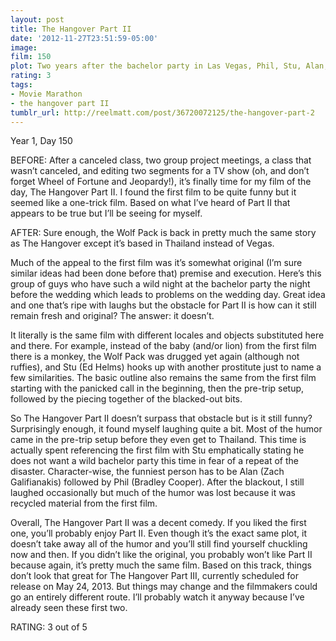 ```yaml
---
layout: post
title: The Hangover Part II
date: '2012-11-27T23:51:59-05:00'
image: 
film: 150
plot: Two years after the bachelor party in Las Vegas, Phil, Stu, Alan, and Doug jet to Thailand for Stu’s wedding. Stu’s plan for a subdued pre-wedding brunch, however, goes seriously awry.
rating: 3
tags:
- Movie Marathon
- the hangover part II
tumblr_url: http://reelmatt.com/post/36720072125/the-hangover-part-2
---
```


Year 1, Day 150

BEFORE: After a canceled class, two group project meetings, a class that wasn’t canceled, and editing two segments for a TV show (oh, and don’t forget Wheel of Fortune and Jeopardy!), it’s finally time for my film of the day, The Hangover Part II. I found the first film to be quite funny but it seemed like a one-trick film. Based on what I’ve heard of Part II that appears to be true but I’ll be seeing for myself.

AFTER: Sure enough, the Wolf Pack is back in pretty much the same story as The Hangover except it’s based in Thailand instead of Vegas.

Much of the appeal to the first film was it’s somewhat original (I’m sure similar ideas had been done before that) premise and execution. Here’s this group of guys who have such a wild night at the bachelor party the night before the wedding which leads to problems on the wedding day. Great idea and one that’s ripe with laughs but the obstacle for Part II is how can it still remain fresh and original? The answer: it doesn’t.

It literally is the same film with different locales and objects substituted here and there. For example, instead of the baby (and/or lion) from the first film there is a monkey, the Wolf Pack was drugged yet again (although not ruffies), and Stu (Ed Helms) hooks up with another prostitute just to name a few similarities. The basic outline also remains the same from the first film starting with the panicked call in the beginning, then the pre-trip setup, followed by the piecing together of the blacked-out bits.

So The Hangover Part II doesn’t surpass that obstacle but is it still funny? Surprisingly enough, it found myself laughing quite a bit. Most of the humor came in the pre-trip setup before they even get to Thailand. This time is actually spent referencing the first film with Stu emphatically stating he does not want a wild bachelor party this time in fear of a repeat of the disaster. Character-wise, the funniest person has to be Alan (Zach Galifianakis) followed by Phil (Bradley Cooper). After the blackout, I still laughed occasionally but much of the humor was lost because it was recycled material from the first film.

Overall, The Hangover Part II was a decent comedy. If you liked the first one, you’ll probably enjoy Part II. Even though it’s the exact same plot, it doesn’t take away all of the humor and you’ll still find yourself chuckling now and then. If you didn’t like the original, you probably won’t like Part II because again, it’s pretty much the same film. Based on this track, things don’t look that great for The Hangover Part III, currently scheduled for release on May 24, 2013. But things may change and the filmmakers could go an entirely different route. I’ll probably watch it anyway because I’ve already seen these first two.

RATING: 3 out of 5
